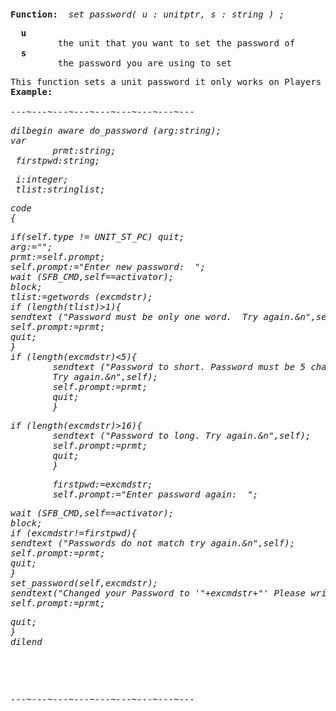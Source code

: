 <div class="mw-parser-output"><p><br />
<span id="bpsetpassword"></span>
</p>
<pre><b>Function:</b>  <i>set_password( u&#160;: unitptr, s&#160;: string )&#160;;</i>
</pre>
<pre>  <b>u</b>
         the unit that you want to set the password of
  <b>s</b>
         the password you are using to set
</pre>
<pre>This function sets a unit password it only works on Players characters of corse.
<b>Example:</b>
<i>
---~---~---~---~---~---~---~---~---
</i></pre><i><pre>dilbegin aware do_password (arg:string);
var
        prmt:string;
 firstpwd:string;
</pre></i><i><pre> i:integer;
 tlist:stringlist;
</pre></i><i><pre>code
{
</pre></i><i><pre>if(self.type&#160;!= UNIT_ST_PC) quit;
arg:="";
prmt:=self.prompt;
self.prompt:="Enter new password:  ";
wait (SFB_CMD,self==activator);
block;
tlist:=getwords (excmdstr);
if (length(tlist)&gt;1){
sendtext ("Password must be only one word.  Try again.&amp;n",self);
self.prompt:=prmt;
quit;
}
if (length(excmdstr)&lt;5){
        sendtext ("Password to short. Password must be 5 characters or longer.\
		Try again.&amp;n",self);
        self.prompt:=prmt;
        quit;
        }
</pre></i><i><pre>if (length(excmdstr)&gt;16){
        sendtext ("Password to long. Try again.&amp;n",self);
        self.prompt:=prmt;
        quit;
        }
</pre></i><i><pre>        firstpwd:=excmdstr;
        self.prompt:="Enter password again:  ";
</pre></i><i><pre>wait (SFB_CMD,self==activator);
block;
if (excmdstr!=firstpwd){
sendtext ("Passwords do not match try again.&amp;n",self);
self.prompt:=prmt;
quit;
}
set_password(self,excmdstr);
sendtext("Changed your Password to '"+excmdstr+"' Please write it down!&amp;n",self);
self.prompt:=prmt;
</pre></i><i><pre>quit;
}
dilend
</pre></i><i><p><br />
</p><p><br />
</p></i><i><pre>---~---~---~---~---~---~---~---~---
</pre></i><i></i><pre><i></i>
</pre></div>